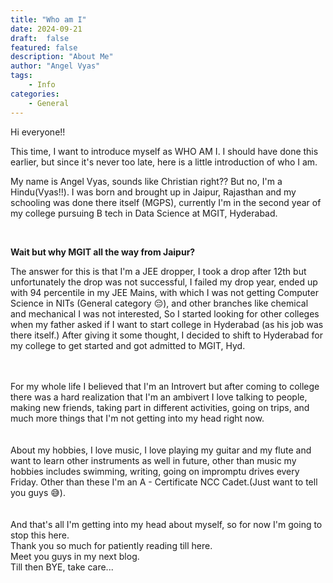```yaml
---
title: "Who am I"
date: 2024-09-21
draft:  false   
featured: false  
description: "About Me"
author: "Angel Vyas"
tags:
    - Info
categories:     
    - General
---
```


Hi everyone!! 

This time, I want to introduce myself as WHO AM I. I should have done this earlier, but since it's never too late, here is a little introduction of who I am.  

 
My name is Angel Vyas, sounds like Christian right?? But no, I'm a Hindu(Vyas!!). I was born and brought up in Jaipur, Rajasthan and my schooling was done there itself (MGPS), currently I'm in the second year of my college pursuing B tech in Data Science at MGIT, Hyderabad.  

 </br>

**Wait but why MGIT all the way from Jaipur?** 

 The answer for this is that I'm a JEE dropper, I took a drop after 12th but unfortunately the drop was not successful, I failed my drop year, ended up with 94 percentile in my JEE Mains, with which I was not getting Computer Science in NITs (General category 😔), and other branches like chemical and mechanical I was not interested, So I started looking for other colleges when my father asked  if I want to start college in Hyderabad (as his job was there itself.) After giving it some thought, I decided to shift to Hyderabad for my college to get started and got admitted to MGIT, Hyd.  

</br>
</br>
 For my whole life I believed that I'm an Introvert but after coming to college there was a hard realization  that I'm an ambivert I love talking to people, making new friends, taking part in different activities, going on trips, and much more things that I'm not getting into my head right now. 

 </br>
 </br>
 </br>
About my hobbies, I love music, I love playing my guitar and my flute and want to learn other instruments as well in future, other than music my hobbies includes swimming, writing, going on impromptu drives every Friday. 
Other than these I'm an A - Certificate NCC Cadet.(Just want to tell you guys 😅). 

 
</br>
</br>
</br>
And that's all I'm getting into my head about myself, so for now I'm going to stop this here. </br>
Thank you so much for patiently reading till here. </br>
Meet you guys in my next blog. </br>
Till then BYE, take care... </br>

 